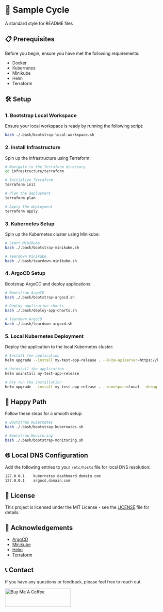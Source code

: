 # 🚉  Sample Cycle

A standard style for README files

## 📋 Prerequisites

Before you begin, ensure you have met the following requirements:

- Docker
- Kubernetes
- Minikube
- Helm
- Terraform

## 🛠 Setup

### 1. Bootstrap Local Workspace

Ensure your local workspace is ready by running the following script:

```sh
bash ./.bash/bootstrap-local-workspace.sh
```

### 2. Install Infrastructure

Spin up the infrastructure using Terraform:

```sh
# Navigate to the Terraform directory
cd infrastructure/terraform

# Initialize Terraform
terraform init

# Plan the deployment
terraform plan

# Apply the deployment
terraform apply
```

### 3. Kubernetes Setup

Spin up the Kubernetes cluster using Minikube:

```sh
# Start Minikube
bash ./.bash/bootstrap-minikube.sh

# Teardown Minikube
bash ./.bash/teardown-minikube.sh
```

### 4. ArgoCD Setup

Bootstrap ArgoCD and deploy applications:

```sh
# Bootstrap ArgoCD
bash ./.bash/bootstrap-argocd.sh

# Deploy application charts
bash ./.bash/deploy-app-charts.sh

# Teardown ArgoCD
bash ./.bash/teardown-argocd.sh
```

### 5. Local Kubernetes Deployment

Deploy the application to the local Kubernetes cluster:

```sh
# Install the application
helm upgrade --install my-test-app-release . --kube-apiserver=https://kubernetes.docker.internal:6443

# Uninstall the application
helm uninstall my-test-app-release

# Dry run the installation
helm upgrade --install my-test-app-release . --namespace=local --debug --dry-run
```

## 🌟 Happy Path

Follow these steps for a smooth setup:

```sh
# Bootstrap Kubernetes
bash ./.bash/bootstrap-kubernates.sh

# Bootstrap Monitoring
bash ./.bash/bootstrap-monitoring.sh
```

## 🌐 Local DNS Configuration

Add the following entries to your `/etc/hosts` file for local DNS resolution:

```sh
127.0.0.1    kubernetes.dashboard.domain.com
127.0.0.1    argocd.domain.com
```

## 📄 License

This project is licensed under the MIT License - see the [LICENSE](LICENSE) file for details.

## 🙏 Acknowledgements

- [ArgoCD](https://argoproj.github.io/argo-cd/)
- [Minikube](https://minikube.sigs.k8s.io/docs/)
- [Helm](https://helm.sh/)
- [Terraform](https://www.terraform.io/)

## 📞 Contact

If you have any questions or feedback, please feel free to reach out.

<a href="https://www.buymeacoffee.com/dogan_ince" target="_blank"><img src="https://cdn.buymeacoffee.com/buttons/v2/default-yellow.png" alt="Buy Me A Coffee" style="height: 60px !important;width: 217px !important;" ></a>
